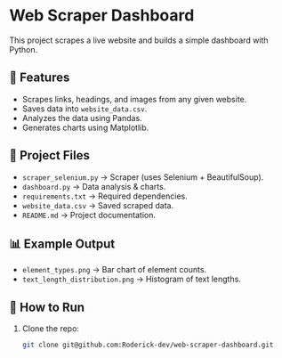 # Web Scraper Dashboard

This project scrapes a live website and builds a simple dashboard with Python.

## 🚀 Features
- Scrapes links, headings, and images from any given website.
- Saves data into `website_data.csv`.
- Analyzes the data using Pandas.
- Generates charts using Matplotlib.

## 📂 Project Files
- `scraper_selenium.py` → Scraper (uses Selenium + BeautifulSoup).
- `dashboard.py` → Data analysis & charts.
- `requirements.txt` → Required dependencies.
- `website_data.csv` → Saved scraped data.
- `README.md` → Project documentation.

## 📊 Example Output
- `element_types.png` → Bar chart of element counts.
- `text_length_distribution.png` → Histogram of text lengths.

## 🔧 How to Run
1. Clone the repo:
   ```bash
   git clone git@github.com:Roderick-dev/web-scraper-dashboard.git
